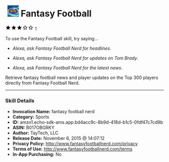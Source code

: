 # &nbsp;<img src="skill_icon" alt="Fantasy Football icon" width="36"> Fantasy Football
![3 stars](../../images/ic_star_black_18dp_1x.png)![3 stars](../../images/ic_star_black_18dp_1x.png)![3 stars](../../images/ic_star_black_18dp_1x.png)![3 stars](../../images/ic_star_border_black_18dp_1x.png)![3 stars](../../images/ic_star_border_black_18dp_1x.png) 1

To use the Fantasy Football skill, try saying...

* *Alexa, ask Fantasy Football Nerd for headlines.*

* *Alexa, ask Fantasy Football Nerd for updates on Tom Brady.*

* *Alexa, ask Fantasy Football Nerd for the latest news.*

Retrieve fantasy football news and player updates on the Top 300 players directly from Fantasy Football Nerd.

***

### Skill Details

* **Invocation Name:** fantasy football nerd
* **Category:** Sports
* **ID:** amzn1.echo-sdk-ams.app.bd4acc9c-8b9d-418d-b1c5-0fdf47c7cd9b
* **ASIN:** B017OBGRKY
* **Author:** TayTech, LLC
* **Release Date:** November 6, 2015 @ 14:07:12
* **Privacy Policy:** http://www.fantasyfootballnerd.com/privacy
* **Terms of Use:** http://www.fantasyfootballnerd.com/terms
* **In-App Purchasing:** No
